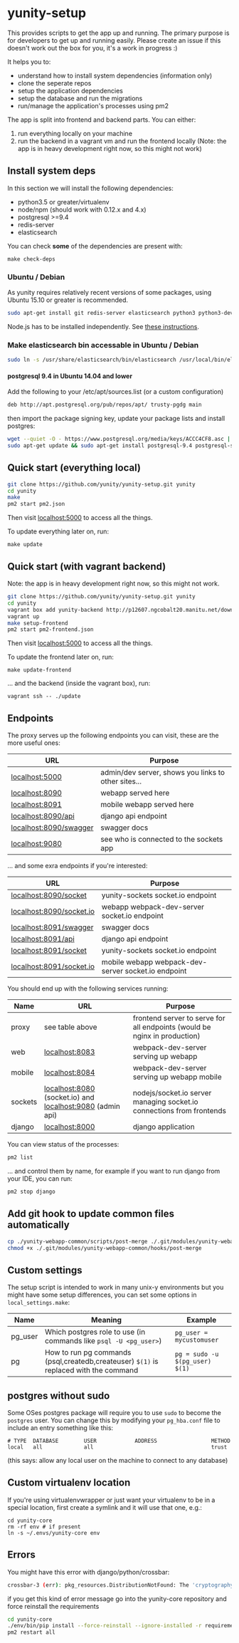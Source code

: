 # yunity-setup

This provides scripts to get the app up and running. The primary purpose is for developers to get up and running easily. Please create an issue if this doesn't work out the box for you, it's a work in progress :)

It helps you to:
- understand how to install system dependencies (information only)
- clone the seperate repos
- setup the application dependencies
- setup the database and run the migrations
- run/manage the application's processes using pm2

The app is split into frontend and backend parts. You can either:

1. run everything locally on your machine
2. run the backend in a vagrant vm and run the frontend locally (Note: the app is in heavy development right now, so this might not work)

## Install system deps

In this section we will install the following dependencies:
- python3.5 or greater/virtualenv
- node/npm (should work with 0.12.x and 4.x)
- postgresql >=9.4
- redis-server
- elasticsearch

You can check __some__ of the dependencies are present with:

```
make check-deps
```

### Ubuntu / Debian
As yunity requires relatively recent versions of some packages, using Ubuntu 15.10 or greater is recommended.

```sh
sudo apt-get install git redis-server elasticsearch python3 python3-dev python-virtualenv postgresql postgresql-server-dev-9.4 gcc build-essential g++ libffi-dev libncurses5-dev
```

Node.js has to be installed independently. See  [these instructions](https://nodejs.org/en/download/package-manager/#debian-and-ubuntu-based-linux-distributions).

### Make elasticsearch bin accessable in Ubuntu / Debian

```sh
sudo ln -s /usr/share/elasticsearch/bin/elasticsearch /usr/local/bin/elasticsearch
```

#### postgresql 9.4 in Ubuntu 14.04 and lower

Add the following to your /etc/apt/sources.list (or a custom configuration)

```sh
deb http://apt.postgresql.org/pub/repos/apt/ trusty-pgdg main
```

then import the package signing key, update your package lists and install postgres:

```sh
wget --quiet -O - https://www.postgresql.org/media/keys/ACCC4CF8.asc | sudo apt-key add -
sudo apt-get update && sudo apt-get install postgresql-9.4 postgresql-server-dev-9.4
```

## Quick start (everything local)

```sh
git clone https://github.com/yunity/yunity-setup.git yunity
cd yunity
make
pm2 start pm2.json
```

Then visit [localhost:5000](http://localhost:5000) to access all the things.

To update everything later on, run:

```
make update
```

## Quick start (with vagrant backend)

Note: the app is in heavy development right now, so this might not work.

```sh
git clone https://github.com/yunity/yunity-setup.git yunity
cd yunity
vagrant box add yunity-backend http://p12607.ngcobalt20.manitu.net/download.php?file=yunity-backend-1.0.box
vagrant up
make setup-frontend
pm2 start pm2-frontend.json
```

Then visit [localhost:5000](http://localhost:5000) to access all the things.

To update the frontend later on, run:

```
make update-frontend
```

... and the backend (inside the vagrant box), run:

```
vagrant ssh -- ./update
```

## Endpoints

The proxy serves up the following endpoints you can visit, these are the more useful ones:

URL                                                          | Purpose
-------------------------------------------------------------|----------------------------------------------
[localhost:5000](http://localhost:5000)                      | admin/dev server, shows you links to other sites...
[localhost:8090](http://localhost:8090/)                     | webapp served here
[localhost:8091](http://localhost:8091/)                     | mobile webapp served here
[localhost:8090/api](http://localhost:8090/api/)             | django api endpoint
[localhost:8090/swagger](http://localhost:8090/swagger)      | swagger docs
[localhost:9080](http://localhost:9080)                      | see who is connected to the sockets app


... and some exra endpoints if you're interested:


URL                                                          | Purpose
-------------------------------------------------------------|----------------------------------------------
[localhost:8090/socket](http://localhost:8090/socket/)       | yunity-sockets socket.io endpoint
[localhost:8090/socket.io](http://localhost:8090/socket.io/) | webapp webpack-dev-server socket.io endpoint
[localhost:8091/swagger](http://localhost:8091/swagger)      | swagger docs
[localhost:8091/api](http://localhost:8091/api/)             | django api endpoint
[localhost:8091/socket](http://localhost:8091/socket/)       | yunity-sockets socket.io endpoint
[localhost:8091/socket.io](http://localhost:8091/socket.io/) | mobile webapp webpack-dev-server socket.io endpoint


You should end up with the following services running:

Name    | URL                                                                       | Purpose
--------|---------------------------------------------------------------------------|--------------------------------
proxy   | see table above | frontend server to serve for all endpoints (would be nginx in production)
web     | [localhost:8083](http://localhost:8083)                                   | webpack-dev-server serving up webapp  
mobile  | [localhost:8084](http://localhost:8084)                                   | webpack-dev-server serving up webapp mobile
sockets | [localhost:8080](http://localhost:8080) (socket.io) and [localhost:9080](http://localhost:9080) (admin api)   | nodejs/socket.io server managing socket.io connections from frontends
django  | [localhost:8000](http://localhost:8000)                                   | django application

You can view status of the processes:

```sh
pm2 list
```

... and control them by name, for example if you want to run django from your IDE, you can run:

```sh
pm2 stop django
```

## Add git hook to update common files automatically

```sh
cp ./yunity-webapp-common/scripts/post-merge ./.git/modules/yunity-webapp-common/hooks/
chmod +x ./.git/modules/yunity-webapp-common/hooks/post-merge
```

## Custom settings

The setup script is intended to work in many unix-y environments but you might have some setup differences, you can set some options in `local_settings.make`:

Name     | Meaning                                                                               | Example
---------|---------------------------------------------------------------------------------------|-----------------------------
pg_user  | Which postgres role to use (in commands like `psql -U <pg_user>`)                     | `pg_user = mycustomuser`
pg       | How to run pg commands (psql,createdb,createuser) `$(1)` is replaced with the command | `pg = sudo -u $(pg_user) $(1)`

## postgres without sudo

Some OSes postgres package will require you to use `sudo` to become the `postgres` user. You can change this by modifying your `pg_hba.conf` file to include
an entry something like this:

```
# TYPE  DATABASE        USER            ADDRESS                 METHOD
local   all             all                                     trust
```

(this says: allow any local user on the machine to connect to any database)

## Custom virtualenv location

If you're using virtualenvwrapper or just want your virtualenv to be in a special location, first create a symlink and it will use that one, e.g.:

```
cd yunity-core
rm -rf env # if present
ln -s ~/.envs/yunity-core env
```

## Errors

You might have this error with django/python/crossbar:

```sh
crossbar-3 (err): pkg_resources.DistributionNotFound: The 'cryptography>=0.7' distribution was not found and is required by pyOpenSSL
```

if you get this kind of error message go into the yunity-core repository and force reinstall the requirements


```sh
cd yunity-core
./env/bin/pip install --force-reinstall --ignore-installed -r requirements.pip
pm2 restart all
```
